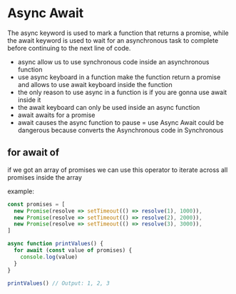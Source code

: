 # Async Await
The async keyword is used to mark a function that returns a promise, while the await keyword is used to wait for an asynchronous task to complete before continuing to the next line of code.

- async allow us to use synchronous code inside an asynchronous function
- use async keyboard in a function make the function return a promise and allows to use await keyboard inside the function
- the only reason to use async in a function is if you are gonna use await inside it
- the await keyboard can only be used inside an async function
- await awaits for a promise
- await causes the async function to pause
  = use Async Await could be dangerous because converts the Asynchronous code in Synchronous

## for await of

if we got an array of promises we can use this operator to iterate across all promises inside the array

example:

```js
const promises = [
  new Promise(resolve => setTimeout(() => resolve(1), 1000)),
  new Promise(resolve => setTimeout(() => resolve(2), 2000)),
  new Promise(resolve => setTimeout(() => resolve(3), 3000)),
]

async function printValues() {
  for await (const value of promises) {
    console.log(value)
  }
}

printValues() // Output: 1, 2, 3
```
